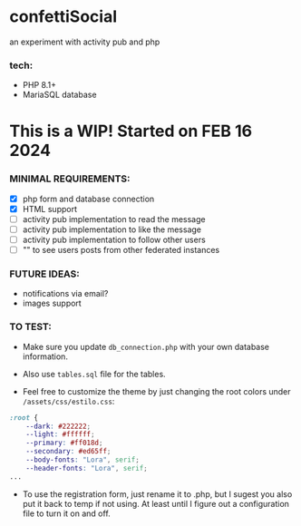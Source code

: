 # confettiSocial
an experiment with activity pub and php

### tech:
- PHP 8.1+
- MariaSQL database
  
# This is a WIP! Started on FEB 16 2024

### MINIMAL REQUIREMENTS:

- [x] php form and database connection
- [x] HTML support
- [ ] activity pub implementation to read the message
- [ ] activity pub implementation to like the message
- [ ] activity pub implementation to follow other users
- [ ] "" to see users posts from other federated instances

### FUTURE IDEAS:

- notifications via email?
- images support
  
### TO TEST:

- Make sure you update `db_connection.php` with your own database information.
- Also use `tables.sql` file for the tables.

- Feel free to customize the theme by just changing the root colors under `/assets/css/estilo.css`:
```css
:root {
    --dark: #222222;
    --light: #ffffff;
    --primary: #ff018d;
    --secondary: #ed65ff;
    --body-fonts: "Lora", serif;
    --header-fonts: "Lora", serif;
...
```

- To use the registration form, just rename it to .php, but I sugest you also put it back to temp if not using. At least until I figure out a configuration file to turn it on and off.
